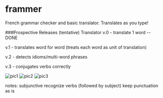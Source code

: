 frammer
=======

French grammar checker and basic translator.
Translates as you type!

###Prospective Releases (tentative)
Translator v.0 - translate 1 word -- DONE

v.1 - translates word for word (treats each word as unit of translation)

v.2 - detects idioms/multi-word phrases

v.3 - conjugates verbs correctly

![pic1](http://i.minus.com/ibuxzBbN1dpc0L.jpeg)
![pic2](http://i.minus.com/ioB1jIrAqDMDa.jpeg)
![pic3](http://i.minus.com/iX8e2ftXi43td.jpeg)

notes:
subjunctive
recognize verbs (followed by subject)
keep punctuation as is

